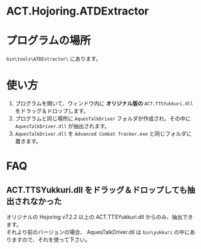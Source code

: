 ACT.Hojoring.ATDExtractor
=====

# プログラムの場所

`bin\tools\ATDExtractor\` にあります。 

# 使い方

1. プログラムを開いて、ウィンドウ内に **オリジナル版の** `ACT.TTSYukkuri.dll` をドラッグ＆ドロップします。
2. プログラムと同じ場所に `AquesTalkDriver` フォルダが作成され、その中に `AquesTalkDriver.dll` が抽出されます。
3. `AquesTalkDriver.dll` を `Advanced Combat Tracker.exe` と同じフォルダに置きます。


# FAQ

## ACT.TTSYukkuri.dll をドラッグ＆ドロップしても抽出されなかった

オリジナルの Hojoring v7.2.2 以上の ACT.TTSYukkuri.dll からのみ、抽出できます。  
それより前のバージョンの場合、 AquesTalkDriver.dll は `bin\yukkuri` の中にありますので、それを使って下さい。


